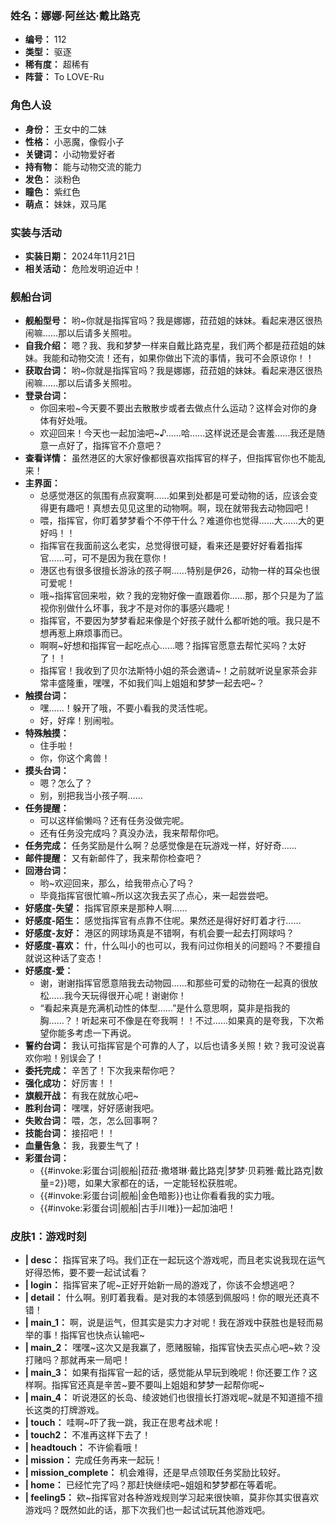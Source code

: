 ### 姓名：娜娜·阿丝达·戴比路克
* **编号：** 112
* **类型：** 驱逐
* **稀有度：** 超稀有
* **阵营：** To LOVE-Ru


### 角色人设
* **身份：** 王女中的二妹
* **性格：** 小恶魔，像假小子
* **关键词：** 小动物爱好者
* **持有物：** 能与动物交流的能力
* **发色：** 淡粉色
* **瞳色：** 紫红色
* **萌点：** 妹妹，双马尾


### 实装与活动
* **实装日期：** 2024年11月21日
* **相关活动：** 危险发明迫近中！


### 舰船台词
* **舰船型号：** 哟~你就是指挥官吗？我是娜娜，菈菈姐的妹妹。看起来港区很热闹嘛……那以后请多关照啦。
* **自我介绍：** 嗯？我、我和梦梦一样来自戴比路克星，我们两个都是菈菈姐的妹妹。我能和动物交流！还有，如果你做出下流的事情，我可不会原谅你！！
* **获取台词：** 哟~你就是指挥官吗？我是娜娜，菈菈姐的妹妹。看起来港区很热闹嘛……那以后请多关照啦。
* **登录台词：**
  * 你回来啦~今天要不要出去散散步或者去做点什么运动？这样会对你的身体有好处哦。
  * 欢迎回来！今天也一起加油吧~♪……哈……这样说还是会害羞……我还是随意一点好了，指挥官不介意吧？
* **查看详情：** 虽然港区的大家好像都很喜欢指挥官的样子，但指挥官你也不能乱来！
* **主界面：**
  * 总感觉港区的氛围有点寂寞啊……如果到处都是可爱动物的话，应该会变得更有趣吧！真想去见见这里的动物啊。啊，现在就带我去动物园吧！
  * 喂，指挥官，你盯着梦梦看个不停干什么？难道你也觉得……大……大的更好吗！！
  * 指挥官在我面前这么老实，总觉得很可疑，看来还是要好好看着指挥官……可，可不是因为我在意你！
  * 港区也有很多很擅长游泳的孩子啊……特别是伊26，动物一样的耳朵也很可爱呢！
  * 哦~指挥官回来啦，欸？我的宠物好像一直跟着你……那，那个只是为了监视你别做什么坏事，我才不是对你的事感兴趣呢！
  * 指挥官，不要因为梦梦看起来像是个好孩子就什么都听她的哦。我只是不想再惹上麻烦事而已。
  * 啊啊~好想和指挥官一起吃点心……嗯？指挥官愿意去帮忙买吗？太好了！！
  * 指挥官！我收到了贝尔法斯特小姐的茶会邀请~！之前就听说皇家茶会非常丰盛隆重，嘿嘿，不如我们叫上姐姐和梦梦一起去吧~？
* **触摸台词：**
  * 嘿……！躲开了哦，不要小看我的灵活性呢。
  * 好，好痒！别闹啦。
* **特殊触摸：**
  * 住手啦！
  * 你，你这个禽兽！
* **摸头台词：**
  * 嗯？怎么了？
  * 别，别把我当小孩子啊……
* **任务提醒：**
  * 可以这样偷懒吗？还有任务没做完呢。
  * 还有任务没完成吗？真没办法，我来帮帮你吧。
* **任务完成：** 任务奖励是什么啊？总感觉像是在玩游戏一样，好好奇……
* **邮件提醒：** 又有新邮件了，我来帮你检查吧？
* **回港台词：**
  * 哟~欢迎回来，那么，给我带点心了吗？
  * 毕竟指挥官很忙嘛~所以这次我去买了点心，来一起尝尝吧。
* **好感度-失望：** 指挥官原来是那种人啊……
* **好感度-陌生：** 感觉指挥官有点靠不住呢。果然还是得好好盯着才行……
* **好感度-友好：** 港区的网球场真是不错啊，有机会要一起去打网球吗？
* **好感度-喜欢：** 什，什么叫小的也可以，我有问过你相关的问题吗？不要擅自就说这种话了变态！
* **好感度-爱：**
  * 谢，谢谢指挥官愿意陪我去动物园……和那些可爱的动物在一起真的很放松……我今天玩得很开心呢！谢谢你！
  * “看起来真是充满机动性的体型……”是什么意思啊，莫非是指我的胸……？！听起来可不像是在夸我啊！！不过……如果真的是夸我，下次希望你能多考虑一下再说。
* **誓约台词：** 我认可指挥官是个可靠的人了，以后也请多关照！欸？我可没说喜欢你啦！别误会了！
* **委托完成：** 辛苦了！下次我来帮你吧？
* **强化成功：** 好厉害！！
* **旗舰开战：** 有我在就放心吧~
* **胜利台词：** 嘿嘿，好好感谢我吧。
* **失败台词：** 喂，怎，怎么回事啊？
* **技能台词：** 接招吧！！
* **血量告急：** 我，我要生气了！
* **彩蛋台词：**
  * {{#invoke:彩蛋台词|舰船|菈菈·撒塔琳·戴比路克|梦梦·贝莉雅·戴比路克|数量=2}}嗯，如果大家都在的话，一定能轻松获胜呢。
  * {{#invoke:彩蛋台词|舰船|金色暗影}}也让你看看我的实力哦。
  * {{#invoke:彩蛋台词|舰船|古手川唯}}一起加油吧！


### 皮肤1：游戏时刻
* **| desc：** 指挥官来了吗。我们正在一起玩这个游戏呢，而且老实说我现在运气好得恐怖，要不要一起试试看？
* **| login：** 指挥官来了呢~正好开始新一局的游戏了，你该不会想逃吧？
* **| detail：** 什么啊。别盯着我看。是对我的本领感到佩服吗！你的眼光还真不错！
* **| main_1：** 啊，说是运气，但其实是实力才对呢！我在游戏中获胜也是轻而易举的事！指挥官也快点认输吧~
* **| main_2：** 嘿嘿~这次又是我赢了，愿赌服输，指挥官快去买点心吧~欸？没打赌吗？那就再来一局吧！
* **| main_3：** 如果有指挥官一起的话，感觉能从早玩到晚呢！你还要工作？这样啊。指挥官还真是辛苦~要不要叫上姐姐和梦梦一起帮你呢~
* **| main_4：** 听说港区的长岛、绫波她们也很擅长打游戏呢~就是不知道擅不擅长这类的打牌游戏。
* **| touch：** 哇啊~吓了我一跳，我正在思考战术呢！
* **| touch2：** 不准再这样下去了！
* **| headtouch：** 不许偷看哦！
* **| mission：** 完成任务再来一起玩！
* **| mission_complete：** 机会难得，还是早点领取任务奖励比较好。
* **| home：** 已经忙完了吗？那赶快继续吧~姐姐和梦梦都在等着呢。
* **| feeling5：** 欸~指挥官对各种游戏规则学习起来很快嘛，莫非你其实很喜欢游戏吗？既然如此的话，那下次我们也一起试试玩其他游戏吧。
